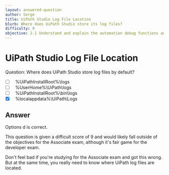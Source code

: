 ```yaml
---
layout: answered-question
author: Serge
title: UiPath Studio Log File Location
blurb: Where does UiPath Studio store its log files?
difficulty: 9
objective: 2.1 Understand and explain the automation debug functions and usage such as breakpoints
---
```


<h1>UiPath Studio Log File Location</h1>

Question: Where does UiPath Studio store log files by default?

- [ ] &nbsp;  %UiPathInstallRoot%\logs
- [ ] &nbsp;  %UserHome%\UiPath\logs
- [ ] &nbsp;  %UiPathInstallRoot%\bin\logs
- [x] &nbsp;  %localappdata%\UiPath\Logs

## Answer

Options d is correct.

This question is given a difficult score of 9 and would likely fall outside of the objectives for the Associate exam, although it's fair game for the developer exam. 

Don't feel bad if you're studying for the Associate exam and got this wrong. But at the same time, you really need to know where UiPath log files are located.


